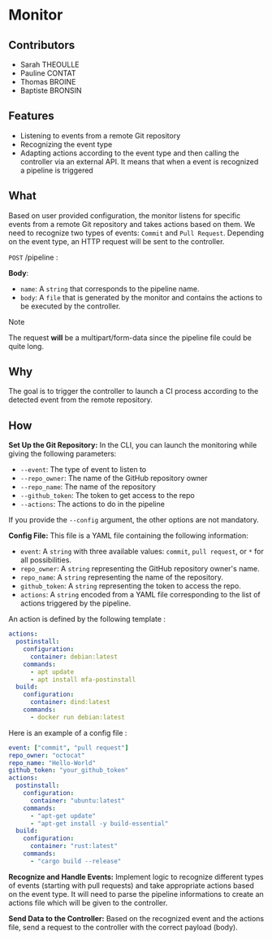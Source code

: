 # Monitor

## Contributors

- Sarah THEOULLE
- Pauline CONTAT
- Thomas BROINE
- Baptiste BRONSIN

## Features

- Listening to events from a remote Git repository
- Recognizing the event type
- Adapting actions according to the event type and then calling the controller via an external API. It means that when a event is recognized a pipeline is triggered

## What

Based on user provided configuration, the monitor listens for specific events from a remote Git repository and takes actions based on them. We need to recognize two types of events: `Commit` and `Pull Request`. Depending on the event type, an HTTP request will be sent to the controller.

`POST` /pipeline :

**Body**:

- `name`: A `string` that corresponds to the pipeline name.
- `body`: A `file` that is generated by the monitor and contains the actions to be executed by the controller.

>[!Note]
> The request **will** be a multipart/form-data since the pipeline file could be quite long.

## Why

The goal is to trigger the controller to launch a CI process according to the detected event from the remote repository.

## How

**Set Up the Git Repository:**
In the CLI, you can launch the monitoring while giving the following parameters:

- `--event`: The type of event to listen to
- `--repo_owner`: The name of the GitHub repository owner
- `--repo_name`: The name of the repository
- `--github_token`: The token to get access to the repo
- `--actions`: The actions to do in the pipeline

If you provide the `--config` argument, the other options are not mandatory.

**Config File:**
This file is a YAML file containing the following information:

- `event`: A `string` with three available values: `commit`, `pull request`, or `*` for all possibilities.
- `repo_owner`: A `string` representing the GitHub repository owner's name.
- `repo_name`: A `string` representing the name of the repository.
- `github_token`: A `string` representing the token to access the repo.
- `actions`: A `string` encoded from a YAML file corresponding to the list of actions triggered by the pipeline.

An action is defined by the following template :

```yaml
actions:
  postinstall:
    configuration:
      container: debian:latest
    commands:
      - apt update
      - apt install mfa-postinstall
  build:
    configuration:
      container: dind:latest
    commands:
      - docker run debian:latest
```

Here is an example of a config file :

```yaml
event: ["commit", "pull request"]
repo_owner: "octocat"
repo_name: "Hello-World"
github_token: "your_github_token"
actions:
  postinstall:
    configuration:
      container: "ubuntu:latest"
    commands:
      - "apt-get update"
      - "apt-get install -y build-essential"
  build:
    configuration:
      container: "rust:latest"
    commands:
      - "cargo build --release"
```

**Recognize and Handle Events:**
Implement logic to recognize different types of events (starting with pull requests) and take appropriate actions based on the event type. It will need to parse the pipeline informations to create an actions file which will be given to the controller.

**Send Data to the Controller:**
Based on the recognized event and the actions file, send a request to the controller with the correct payload (body).
